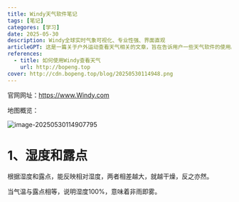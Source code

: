 ```yaml
---
title: Windy天气软件笔记
tags: [笔记]
categores: [学习]
date: 2025-05-30
description: Windy全球实时气象可视化、专业性强、界面直观
articleGPT: 这是一篇关于户外运动查看天气相关的文章，旨在告诉用户一些天气软件的使用。
references:
  - title: 如何使用Windy查看天气
    url: http://bopeng.top
cover: http://cdn.bopeng.top/blog/20250530114948.png
---
```


官网网址：https://www.Windy.com

地图概览：

![image-20250530114907795](http://cdn.bopeng.top/blog/20250530114948.png)

# 1、湿度和露点

根据湿度和露点，能反映相对湿度，两者相差越大，就越干燥，反之亦然。

当气温与露点相等，说明湿度100%，意味着非雨即雾。